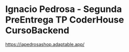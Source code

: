 # Ignacio Pedrosa - Segunda PreEntrega TP CoderHouse CursoBackend

https://iapedrosashop.adaptable.app/
